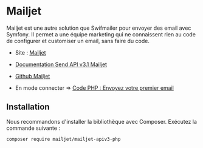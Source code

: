 # Mailjet

Mailjet est une autre solution que Swifmailer pour envoyer des email avec Symfony.
Il permet a une équipe marketing qui ne connaissent rien au code de configurer et customiser un email, sans faire du code. 

- Site : [Mailjet](https://www.mailjet.com/fr)

- [Documentation Send API v3.1 Mailjet](https://dev.mailjet.com/email/guides/send-api-v31/)
- [Github Mailjet](https://github.com/mailjet/mailjet-apiv3-php)
- En mode connecter => [Code PHP : Envoyez votre premier email](https://app.mailjet.com/auth/get_started/developer)

## Installation
Nous recommandons d'installer la bibliothèque avec Composer. Exécutez la commande suivante :

```bash
composer require mailjet/mailjet-apiv3-php
```
